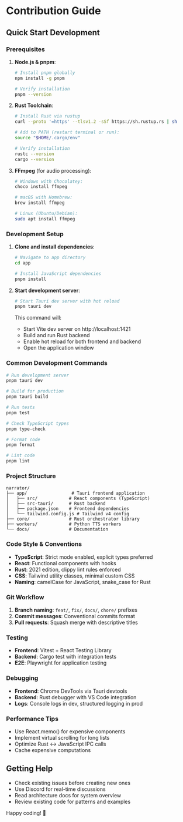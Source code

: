 # Contribution Guide

## Quick Start Development

### Prerequisites

1. **Node.js & pnpm**:
   ```bash
   # Install pnpm globally
   npm install -g pnpm
   
   # Verify installation
   pnpm --version
   ```

2. **Rust Toolchain**:
   ```bash
   # Install Rust via rustup
   curl --proto '=https' --tlsv1.2 -sSf https://sh.rustup.rs | sh
   
   # Add to PATH (restart terminal or run):
   source "$HOME/.cargo/env"
   
   # Verify installation
   rustc --version
   cargo --version
   ```

3. **FFmpeg** (for audio processing):
   ```bash
   # Windows with Chocolatey:
   choco install ffmpeg
   
   # macOS with Homebrew:
   brew install ffmpeg
   
   # Linux (Ubuntu/Debian):
   sudo apt install ffmpeg
   ```

### Development Setup

1. **Clone and install dependencies**:
   ```bash
   # Navigate to app directory
   cd app
   
   # Install JavaScript dependencies
   pnpm install
   ```

2. **Start development server**:
   ```bash
   # Start Tauri dev server with hot reload
   pnpm tauri dev
   ```

   This command will:
   - Start Vite dev server on http://localhost:1421
   - Build and run Rust backend
   - Enable hot reload for both frontend and backend
   - Open the application window

### Common Development Commands

```bash
# Run development server
pnpm tauri dev

# Build for production
pnpm tauri build

# Run tests
pnpm test

# Check TypeScript types
pnpm type-check

# Format code
pnpm format

# Lint code
pnpm lint
```

### Project Structure

```
narrator/
├── app/                 # Tauri frontend application
│   ├── src/            # React components (TypeScript)
│   ├── src-tauri/      # Rust backend
│   ├── package.json    # Frontend dependencies
│   └── tailwind.config.js # Tailwind v4 config
├── core/               # Rust orchestrator library
├── workers/            # Python TTS workers
└── docs/               # Documentation
```

### Code Style & Conventions

- **TypeScript**: Strict mode enabled, explicit types preferred
- **React**: Functional components with hooks
- **Rust**: 2021 edition, clippy lint rules enforced
- **CSS**: Tailwind utility classes, minimal custom CSS
- **Naming**: camelCase for JavaScript, snake_case for Rust

### Git Workflow

1. **Branch naming**: `feat/`, `fix/`, `docs/`, `chore/` prefixes
2. **Commit messages**: Conventional commits format
3. **Pull requests**: Squash merge with descriptive titles

### Testing

- **Frontend**: Vitest + React Testing Library
- **Backend**: Cargo test with integration tests
- **E2E**: Playwright for application testing

### Debugging

- **Frontend**: Chrome DevTools via Tauri devtools
- **Backend**: Rust debugger with VS Code integration
- **Logs**: Console logs in dev, structured logging in prod

### Performance Tips

- Use React.memo() for expensive components
- Implement virtual scrolling for long lists
- Optimize Rust ↔ JavaScript IPC calls
- Cache expensive computations

## Getting Help

- Check existing issues before creating new ones
- Use Discord for real-time discussions
- Read architecture docs for system overview
- Review existing code for patterns and examples

Happy coding! 🚀